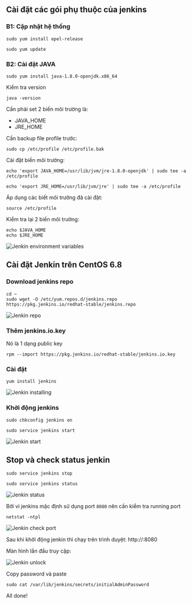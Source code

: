## Cài đặt các gói phụ thuộc của jenkins

### B1: Cập nhật hệ thống

```
sudo yum install epel-release

sudo yum update
```

### B2: Cài đặt JAVA

```
sudo yum install java-1.8.0-openjdk.x86_64
```

Kiểm tra version

```
java -version
```

Cần phải set 2 biến môi trường là:

- JAVA_HOME
- JRE_HOME

Cần backup file profile trước:

```
sudo cp /etc/profile /etc/profile.bak
```

Cài đặt biến môi trường:

```
echo 'export JAVA_HOME=/usr/lib/jvm/jre-1.8.0-openjdk' | sudo tee -a /etc/profile
```

```
echo 'export JRE_HOME=/usr/lib/jvm/jre' | sudo tee -a /etc/profile
```

Áp dụng các biết môi trường đã cài đặt:

```
source /etc/profile
```

Kiểm tra lại 2 biến môi trường:

```
echo $JAVA_HOME
echo $JRE_HOME
```

![Jenkin environment variables](https://toilamit.com/wp-content/uploads/2019/09/Jenkins-Environment-variables.jpg)

## Cài đặt Jenkin trên CentOS 6.8

### Download jenkins repo

```
cd ~
sudo wget -O /etc/yum.repos.d/jenkins.repo https://pkg.jenkins.io/redhat-stable/jenkins.repo
```


![Jenkin repo](https://toilamit.com/wp-content/uploads/2019/09/Jenkins-Download-repo.jpg)

### Thêm jenkins.io.key

Nó là 1 dạng public key

```
rpm --import https://pkg.jenkins.io/redhat-stable/jenkins.io.key
```

### Cài đặt

```
yum install jenkins
```

![Jenkin installing](https://toilamit.com/wp-content/uploads/2019/09/Jenkins-Installing.jpg)

### Khởi động jenkins

```
sudo chkconfig jenkins on

sudo service jenkins start
```

![Jenkin start](https://toilamit.com/wp-content/uploads/2019/09/Jenkins-Running.jpg)

## Stop và check status jenkin

```
sudo service jenkins stop

sudo service jenkins status
```

![Jenkin status](https://toilamit.com/wp-content/uploads/2019/09/Jenkins-Start.jpg)

Bởi vì jenkins mặc định sử dụng port `8080` nên cần kiểm tra running port

```
netstat -ntpl
```

![Jenkin check port](https://toilamit.com/wp-content/uploads/2019/09/Jenkins-check-port.jpg)

Sau khi khởi động jenkin thì chạy trên trình duyệt: http://<IP Address>:8080

Màn hình lần đầu truy cập:

![Jenkin unlock](https://toilamit.com/wp-content/uploads/2019/09/Jenkins-Unlock.jpg)

Copy password và paste

```
sudo cat /var/lib/jenkins/secrets/initialAdminPassword
```

All done!
